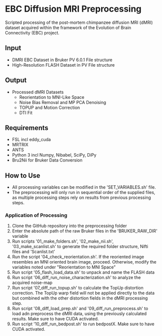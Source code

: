 # EBC Diffusion MRI Preprocessing
Scripted processing of the post-mortem chimpanzee diffusion MRI (dMRI) dataset acquired within the framework of the Evolution of Brain Connectivity (EBC) project.

## Input
- DMRI EBC Dataset in Bruker PV 6.0.1 File structure
- High-Resolution FLASH Dataset in PV File structure

## Output
- Processed dMRI Datasets
  - Reorientation to MNI-Like Space
  - Noise Bias Removal and MP PCA Denoising 
  - TOPUP and Motion Correction 
  - DTI Fit

## Requirements
- FSL incl eddy_cuda
- MRTRIX
- ANTS
- Python 3 incl Numpy, Nibabel, SciPy, DiPy
- Bru2Nii for Bruker Data Conversion

## How to Use
- All processing variables can be modified in the 'SET_VARIABLES.sh' file.
- The preprocessing will only run in sequential order of the supplied files, as multiple processing steps rely on results from previous processing steps. 

### Application of Processing
1. Clone the GitHub repository into the preprocessing folder 
2. Enter the absolute path of the raw Bruker files in the 'BRUKER_RAW_DIR' variable
3. Run scripts '01_make_folders.sh', '02_make_nii.sh', '03_make_scanlist.sh' to generate the required folder structure, Nifti files and 'Scanlist.txt'
4. Run the script '04_check_reorientation.sh'. If the reoriented image resembles an MNI oriented brain image, proceed. Otherwise, modify the variables noted under "Reorientation to MNI Space"
5. Run script '05_flash_load_data.sh' to unpack and name the FLASH data
6. Run script '06_diff_run_noise_characterization.sh' to analyze the acquired noise-map
7. Run script '07_diff_run_topup.sh' to calculate the TopUp distortion correction. The TopUp warp field will not be applied directly to the data but combined with the other distortion fields in the dMRI processing step. 
8. Run script '08_diff_load_prep.sh' and '09_diff_run_preprocess.sh' to load adn preprocess the dMRI data, using the previously calculated results. Make sure to have CUDA activated.
9. Run script '10_diff_run_bedpost.sh' to run bedpostX. Make sure to have CUDA activated. 
